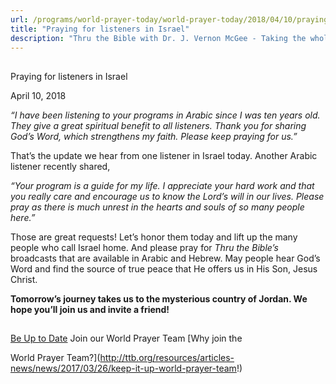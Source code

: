 ```yaml
---
url: /programs/world-prayer-today/world-prayer-today/2018/04/10/praying-for-listeners-in-israel
title: "Praying for listeners in Israel"
description: "Thru the Bible with Dr. J. Vernon McGee - Taking the whole Word to the whole world"
---
```







## 
 Praying for listeners in Israel


April 10, 2018




*“I have been listening to your programs in Arabic since I was ten years old. They give a* *great spiritual benefit to all listeners. Thank you for sharing God’s Word, which strengthens my faith. Please keep praying for us.”*


That’s the update we hear from one listener in Israel today. Another Arabic listener recently shared, 


*“Your program is a guide for my life. I appreciate your hard work and that you really care and encourage us to know the Lord’s will in our lives. Please pray as there is much unrest in the hearts and souls of so many people here.”*


Those are great requests! Let’s honor them today and lift up the many people who call Israel home. And please pray for *Thru the Bible’s* broadcasts that are available in Arabic and Hebrew. May people hear God’s Word and find the source of true peace that He offers us in His Son, Jesus Christ.


**Tomorrow’s journey takes us to the mysterious country of Jordan. We hope you’ll join us and invite a friend!**







## 




[Be Up to Date](http://feeds.feedburner.com/WorldPrayerToday "World Prayer Today RSS Feed")
Join our World Prayer Team
[Why join the  

World Prayer Team?](http://ttb.org/resources/articles-news/news/2017/03/26/keep-it-up-world-prayer-team!)




